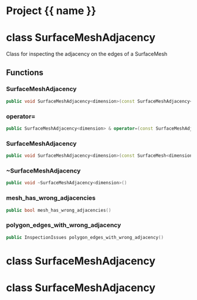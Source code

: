 <script setup>
import {useRoute} from 'vitepress'
const {path} = useRoute()
const tokens = path.split('/')
const words = tokens[2].split('-');
for (let i = 0; i < words.length; i++) {
    words[i] = words[i].charAt(0).toUpperCase() + words[i].slice(1);
    words[i] = words[i].replace('geode', 'Geode')
}
const name = words.join('-');
</script>
# Project {{ name }}

# class SurfaceMeshAdjacency


 Class for inspecting the adjacency on the edges of a SurfaceMesh



## Functions

### SurfaceMeshAdjacency

```cpp
public void SurfaceMeshAdjacency<dimension>(const SurfaceMeshAdjacency<dimension> & )
```


### operator=

```cpp
public SurfaceMeshAdjacency<dimension> & operator=(const SurfaceMeshAdjacency<dimension> & )
```


### SurfaceMeshAdjacency

```cpp
public void SurfaceMeshAdjacency<dimension>(const SurfaceMesh<dimension> & mesh)
```


### ~SurfaceMeshAdjacency

```cpp
public void ~SurfaceMeshAdjacency<dimension>()
```


### mesh_has_wrong_adjacencies

```cpp
public bool mesh_has_wrong_adjacencies()
```


### polygon_edges_with_wrong_adjacency

```cpp
public InspectionIssues polygon_edges_with_wrong_adjacency()
```




# class SurfaceMeshAdjacency


# class SurfaceMeshAdjacency


